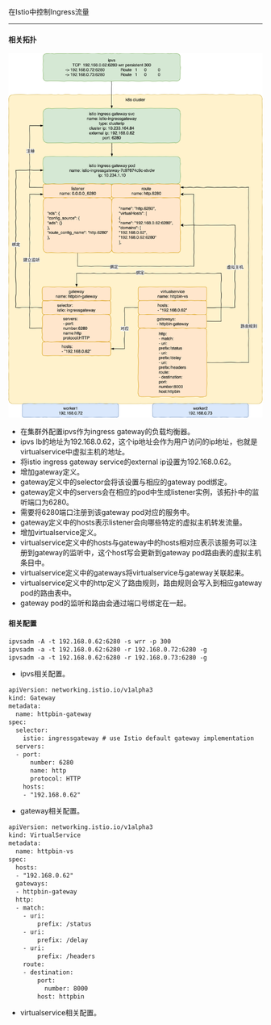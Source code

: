 在Istio中控制Ingress流量

***

#### 相关拓扑

![istio-gateway-intro](./images/istio-gateway-intro.png)

- 在集群外配置ipvs作为ingress gateway的负载均衡器。
- ipvs lb的地址为192.168.0.62，这个ip地址会作为用户访问的ip地址，也就是virtualservice中虚拟主机的地址。
- 将istio ingress gateway service的external ip设置为192.168.0.62。
- 增加gateway定义。
- gateway定义中的selector会将该设置与相应的gateway pod绑定。
- gateway定义中的servers会在相应的pod中生成listener实例，该拓扑中的监听端口为6280。
- 需要将6280端口注册到该gateway pod对应的服务中。
- gateway定义中的hosts表示listener会向哪些特定的虚拟主机转发流量。
- 增加virtualservice定义。
- virtualservice定义中的hosts与gateway中的hosts相对应表示该服务可以注册到gateway的监听中，这个host写会更新到gateway pod路由表的虚拟主机条目中。
- virtualservice定义中的gateways将virtualservice与gateway关联起来。
- virtualservice定义中的http定义了路由规则，路由规则会写入到相应gateway pod的路由表中。
- gateway pod的监听和路由会通过端口号绑定在一起。



#### 相关配置

```
ipvsadm -A -t 192.168.0.62:6280 -s wrr -p 300
ipvsadm -a -t 192.168.0.62:6280 -r 192.168.0.72:6280 -g
ipvsadm -a -t 192.168.0.62:6280 -r 192.168.0.73:6280 -g
```

- ipvs相关配置。



```
apiVersion: networking.istio.io/v1alpha3
kind: Gateway
metadata:
  name: httpbin-gateway
spec:
  selector:
    istio: ingressgateway # use Istio default gateway implementation
  servers:
  - port:
      number: 6280
      name: http
      protocol: HTTP
    hosts:
    - "192.168.0.62"
```

- gateway相关配置。



```
apiVersion: networking.istio.io/v1alpha3
kind: VirtualService
metadata:
  name: httpbin-vs
spec:
  hosts:
  - "192.168.0.62"
  gateways:
  - httpbin-gateway
  http:
  - match:
    - uri:
        prefix: /status
    - uri:
        prefix: /delay
    - uri:
        prefix: /headers
    route:
    - destination:
        port:
          number: 8000
        host: httpbin
```

- virtualservice相关配置。

